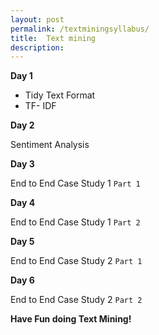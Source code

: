 ```yaml
---
layout: post
permalink: /textminingsyllabus/
title:  Text mining
description: 
---
```


**Day 1**

* Tidy Text Format       
* TF- IDF        

**Day 2**                 

Sentiment Analysis            

**Day 3**

End to End Case Study 1 `Part 1`       

**Day 4**

End to End Case Study 1 `Part 2`               

**Day 5**

End to End Case Study 2 `Part 1`    

**Day 6**
       
End to End Case Study 2 `Part 2`      


**Have Fun doing Text Mining!**